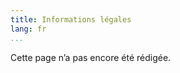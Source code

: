 ```yaml
---
title: Informations légales
lang: fr
...
```


Cette page n’a pas encore été rédigée.

<!-- FIXME

# Informations légales

## Mentions légales {#mentions}


## Conditions générales d’utilisation (CGU) {#cgu}

-->


